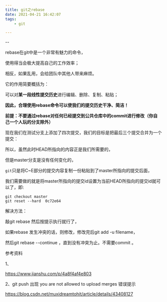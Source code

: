 ```yaml
---
title: git之rebase
date: 2021-04-21 16:42:07
tags:
	- git

---
```


--

rebase在git中是一个非常有魅力的命令，

使用得当会极大提高自己的工作效率；

相反，如果乱用，会给团队中其他人带来麻烦。

它的作用简要概括为：

可以对**某一段线性提交历史**进行编辑、删除、复制、粘贴；

**因此，合理使用rebase命令可以使我们的提交历史干净、简洁！**



**前提：不要通过rebase对任何已经提交到公共仓库中的commit进行修改（你自己一个人玩的分支除外）**



现在我们在测试分支上添加了四次提交，我们的目标是把最后三个提交合并为一个提交：



所以，虽然此时HEAD所指向的内容正是我们所需要的，

但是master分支是没有任何变化的，

`git`只是将C~E部分的提交内容复制一份粘贴到了master所指向的提交后面，

我们需要做的就是将master所指向的提交id设置为当前HEAD所指向的提交id就可以了，即:

```undefined
git checkout master
git reset --hard  0c72e64
```



解决方法：

敲git rebase 然后按提示执行就行了，

如果rebase 发生冲突的话，则修改，修改完后git add -u filename，

然后git rebase --continue ，直到没有冲突为止。不需要commit 。



参考资料

1、

https://www.jianshu.com/p/4a8f4af4e803

2、git push 出现 you are not allowed to upload merges 错误提示

https://blog.csdn.net/muxidreamtohit/article/details/43408127